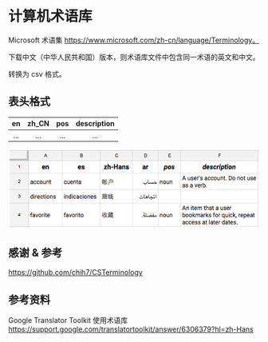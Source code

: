 # 计算机术语库

Microsoft 术语集 https://www.microsoft.com/zh-cn/language/Terminology。

下载中文（中华人民共和国）版本，则术语库文件中包含同一术语的英文和中文。

转换为 csv 格式。

## 表头格式

| en  | zh_CN | pos | description |
| :-: | :---: | :-: | :---------: |
| ... |  ...  | ... |     ...     |

![Google Translator Toolkit](./googletran-termbase.png)

## 感谢 & 参考

https://github.com/chih7/CSTerminology

## 参考资料

Google Translator Toolkit 使用术语库
https://support.google.com/translatortoolkit/answer/6306379?hl=zh-Hans
